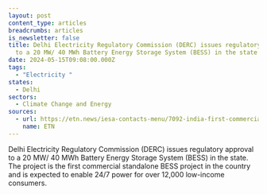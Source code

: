 ```yaml
---
layout: post
content_type: articles
breadcrumbs: articles
is_newsletter: false
title: Delhi Electricity Regulatory Commission (DERC) issues regulatory approval
  to a 20 MW/ 40 MWh Battery Energy Storage System (BESS) in the state
date: 2024-05-15T09:08:00.000Z
tags:
  - "Electricity "
states:
  - Delhi
sectors:
  - Climate Change and Energy
sources:
  - url: https://etn.news/iesa-contacts-menu/7092-india-first-commercial-bess-delhi-kilokari
    name: ETN
---
```

Delhi Electricity Regulatory Commission (DERC) issues regulatory approval to a 20 MW/ 40 MWh Battery Energy Storage System (BESS) in the state. The project is the first commercial standalone BESS project in the country and is expected to enable 24/7 power for over 12,000 low-income consumers.
